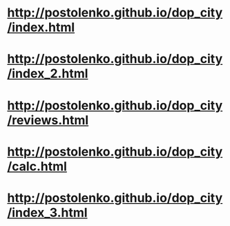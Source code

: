 # http://postolenko.github.io/dop_city/index.html
# http://postolenko.github.io/dop_city/index_2.html
# http://postolenko.github.io/dop_city/reviews.html
# http://postolenko.github.io/dop_city/calc.html
# http://postolenko.github.io/dop_city/index_3.html
